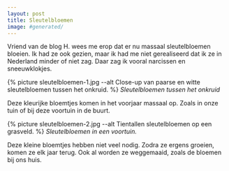 ```yaml
---
layout: post
title: Sleutelbloemen
image: #generated/
---
```


Vriend van de blog H. wees me erop dat er nu massaal sleutelbloemen bloeien. Ik had ze ook gezien, maar ik had me niet gerealiseerd dat ik ze in Nederland minder of niet zag. Daar zag ik vooral narcissen en sneeuwklokjes.

{% picture sleutelbloemen-1.jpg --alt Close-up van paarse en witte sleutelbloemen tussen het onkruid. %}
_Sleutelbloemen tussen het onkruid_

Deze kleurijke bloemtjes komen in het voorjaar massaal op. Zoals in onze tuin of bij deze voortuin in de buurt.

{% picture sleutelbloemen-2.jpg --alt Tientallen sleutelbloemen op een grasveld. %}
_Sleutelbloemen in een voortuin._

Deze kleine bloemtjes hebben niet veel nodig. Zodra ze ergens groeien, komen ze elk jaar terug. Ook al worden ze weggemaaid, zoals de bloemen bij ons huis.
